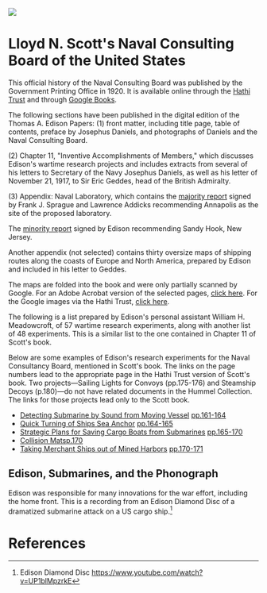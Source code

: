 <a href="https://juncture-digital.org"><img src="https://juncture-digital.org/images/ve-button.png"></a>

<param ve-config 
       title="Edison and the Naval Consulting Board"
       author="Erin Mustard"
       banner="https://edison.rutgers.edu/templates/sas-red/images/rutgers/red_banner/full/,150/0/default.png" 
       layout="vertical"
       size=",100">

<!-- Entities discussed throughout the essay are typically defined before the essay text and
     are thus available in all text.  Entity identifiers (QIDs) can be found in either
     Wikipedia or Wikidata (https://www.wikidata.org)> -->
 <param title="Lloyd N. Scott">
 <param title="Thomas A. Edison" eid="Q8743" aliases="Edison's">
 <param title="Josephus Daniels" eid="Q103853330" aliases="Daniels">
 <param title="Frank J. Sprague" eid="Q1343169">
 <param title="Lawrence Addicks" eid="Q23198594">
 <param title="Naval Consulting Board" eid="Q17012131">
 <param title="Sir Eric Geddes" eid="Q959198" aliases="Geddes">
 <param title="Annapolis,  Maryland" eid="Q28271" aliases="Annapolis">
 <param title="Sandy Hook, New Jersey" eid="Q1028611">

# Lloyd N. Scott's Naval Consulting Board of the United States

This official history of the Naval Consulting Board was published by the Government Printing Office in 1920. It is available online through the [Hathi Trust](http://catalog.hathitrust.org/Record/001622838_) and through [Google Books](http://books.google.com/books?id=ZMdBAAAAIAAJ&source=gbs_ViewAPI). 

<param ve-image
       manifest="https://edisondigital.rutgers.edu/iiif/X128D"
       size="pct:100">

The following sections have been published in the digital edition of the Thomas A. Edison Papers: 
(1) front matter, including title page, table of contents, preface by Josephus Daniels, and photographs of Daniels and the Naval Consulting Board. 

<param ve-graphic url="https://edison.rutgers.edu/images/edison-life/25.300.13.jpg">

(2) Chapter 11, "Inventive Accomplishments of Members," which discusses Edison's wartime research projects and includes extracts from several of his letters to Secretary of the Navy Josephus Daniels, as well as his letter of November 21, 1917, to Sir Eric Geddes, head of the British Admiralty. 

<param ve-image 
       manifest="https://edisondigital.rutgers.edu/iiif/X128D171">

(3) Appendix: Naval Laboratory, which contains the [majority report](https://edisondigital.rutgers.edu/document/X128D225) signed by Frank J. Sprague and Lawrence Addicks recommending Annapolis as the site of the proposed laboratory. 
<param ve-entity eid="Q28271">
<param ve-map center="Q28271" zoom="12" prefer-geojson>

The [minority report](https://edisondigital.rutgers.edu/document/X128D230) signed by Edison recommending Sandy Hook, New Jersey. 
<param ve-entity eid="Q1028611">
<param ve-map center="Q1028611" zoom="12" prefer-geojson>

Another appendix (not selected) contains thirty oversize maps of shipping routes along the coasts of Europe and North America, prepared by Edison and included in his letter to Geddes.
<param ve-image 
       manifest="https://edisondigital.rutgers.edu/iiif/X128D167">

The maps are folded into the book and were only partially scanned by Google. For an Adobe Acrobat version of the selected pages, [click here](http://edison.rutgers.edu/Scott.pdf). For the Google images via the Hathi Trust, [click here](https://babel.hathitrust.org/cgi/pt?id=uc1.$b72010&view=page&seq=343&q1=maps). 

<param ve-graphic url="http://em1043.rutgers-sci.domains/TAEP_PN_Project/Hull_to_Kristiand_map.png">


The following is a list prepared by Edison's personal assistant William H. Meadowcroft, of 57 wartime research experiments, along with another list of 48 experiments. This is a similar list to the one contained in Chapter 11 of Scott's book. 
<param ve-image 
       manifest="https://edisondigital.rutgers.edu/iiif/X128C00A">
<param ve-image 
       manifest="https://edisondigital.rutgers.edu/iiif/X128C00B">

Below are some examples of Edison's research experiments for the Naval Consultancy Board, mentioned in Scott's book. The links on the page numbers lead to the appropriate page in the Hathi Trust version of Scott's book. Two projects—Sailing Lights for Convoys (pp.175-176) and Steamship Decoys (p.180)—do not have related documents in the Hummel Collection. The links for those projects lead only to the Scott book.
<param ve-graphic url="https://edison.rutgers.edu/images/webimages/edisonmarine.jpg">

* [Detecting Submarine by Sound from Moving Vessel](https://edisondigital.rutgers.edu/folder/X128C27) [pp.161-164](http://babel.hathitrust.org/cgi/pt?id=uc1.$b72010;view=1up;seq=183)
* [Quick Turning of Ships Sea Anchor](https://edisondigital.rutgers.edu/folder/X128C44) [pp.164-165](http://babel.hathitrust.org/cgi/pt?id=uc1.$b72010;view=1up;seq=186)
* [Strategic Plans for Saving Cargo Boats from Submarines](https://edisondigital.rutgers.edu/folder/X128C46) [pp.165-170](http://babel.hathitrust.org/cgi/pt?id=uc1.$b72010;view=1up;seq=187)
* [Collision Mats](https://edisondigital.rutgers.edu/folder/X128C54)[p.170](http://babel.hathitrust.org/cgi/pt?id=uc1.$b72010;view=1up;seq=192)
* [Taking Merchant Ships out of Mined Harbors](https://edisondigital.rutgers.edu/folder/X128C52) [pp.170-171](http://babel.hathitrust.org/cgi/pt?id=uc1.$b72010;view=1up;seq=192)

## Edison, Submarines, and the Phonograph

Edison was responsible for many innovations for the war effort, including the home front. This is a recording from an Edison Diamond Disc of a dramatized submarine attack on a US cargo ship.[^1]

<param ve-video id="UP1blMpzrkE" title="Edison Diamond Disc - A Submarine Attack">


# References
[^1]: Edison Diamond Disc https://www.youtube.com/watch?v=UP1blMpzrkE
